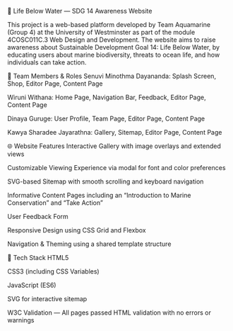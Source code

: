 🌊 Life Below Water — SDG 14 Awareness Website

This project is a web-based platform developed by Team Aquamarine (Group 4) at the University of Westminster as part of the module 4COSC011C.3 Web Design and Development. The website aims to raise awareness about Sustainable Development Goal 14: Life Below Water, by educating users about marine biodiversity, threats to ocean life, and how individuals can take action.

👥 Team Members & Roles
Senuvi Minothma Dayananda: Splash Screen, Shop, Editor Page, Content Page

Wiruni Withana: Home Page, Navigation Bar, Feedback, Editor Page, Content Page

Dinaya Guruge: User Profile, Team Page, Editor Page, Content Page

Kawya Sharadee Jayarathna: Gallery, Sitemap, Editor Page, Content Page

🌐 Website Features
Interactive Gallery with image overlays and extended views

Customizable Viewing Experience via modal for font and color preferences

SVG-based Sitemap with smooth scrolling and keyboard navigation

Informative Content Pages including an “Introduction to Marine Conservation” and “Take Action”

User Feedback Form

Responsive Design using CSS Grid and Flexbox

Navigation & Theming using a shared template structure

🧰 Tech Stack
HTML5

CSS3 (including CSS Variables)

JavaScript (ES6)

SVG for interactive sitemap

W3C Validation — All pages passed HTML validation with no errors or warnings
